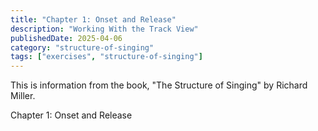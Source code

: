 ```yaml
---
title: "Chapter 1: Onset and Release"
description: "Working With the Track View"
publishedDate: 2025-04-06
category: "structure-of-singing"
tags: ["exercises", "structure-of-singing"]
---
```


This is information from the book, "The Structure of Singing" by Richard Miller.

Chapter 1: Onset and Release